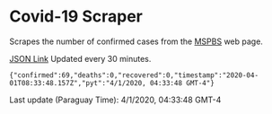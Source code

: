 # Covid-19 Scraper

Scrapes the number of confirmed cases from the [MSPBS](https://www.mspbs.gov.py/covid-19.php) web page.

[JSON Link](https://jmayalag.github.io/covid19-scrape/cases.json)
Updated every 30 minutes.
```
{"confirmed":69,"deaths":0,"recovered":0,"timestamp":"2020-04-01T08:33:48.157Z","pyt":"4/1/2020, 04:33:48 GMT-4"}
```
Last update (Paraguay Time): 4/1/2020, 04:33:48 GMT-4